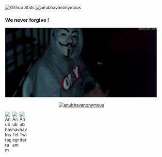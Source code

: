 ![Github Stats](https://github-stats-alpha.vercel.app/api/?username=anubhavanonymous&tc=333&ic=333)
<img src="https://komarev.com/ghpvc/?username=anubhavanonymous&label=Profile%20views&color=0e75b6&style=flat-square" alt="anubhavanonymous" /> </p>
### We never forgive !

![](OVO.gif)



<p align="center">
<a href="https://github.com/anubhavanonymous"><img title="anubhavanonymous" src="https://github-readme-stats.vercel.app/api/top-langs/?username=anubhavanonymous&layout=compact"></a>
</p>
<p>
  <a href="https://instagram.com/anubhavanonymous">
    <img align="left" alt="Anubhav Instagram" width="24px" src="https://cdn.jsdelivr.net/npm/simple-icons@3.2.0/icons/instagram.svg" />
  </a>
  <a href="https://telegram.dog/anubhavanonymous">
    <img align="left" alt="Anubhav Telegram" width="24px" src="https://cdn.jsdelivr.net/npm/simple-icons@3.2.0/icons/telegram.svg" />
  </a>
  <a href="https://twitter.com/_anubhavkashyap">
    <img align="left" alt="Anubhav Twitter" width="24px" src="https://cdn.jsdelivr.net/npm/simple-icons@3.2.0/icons/twitter.svg" />
  </a>
  
  
</p>

